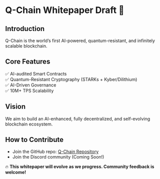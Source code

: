# Q-Chain Whitepaper Draft 📜  

## Introduction  
Q-Chain is the world’s first AI-powered, quantum-resistant, and infinitely scalable blockchain.

## Core Features  
✅ AI-audited Smart Contracts  
✅ Quantum-Resistant Cryptography (STARKs + Kyber/Dilithium)  
✅ AI-Driven Governance  
✅ 10M+ TPS Scalability  

## Vision  
We aim to build an AI-enhanced, fully decentralized, and self-evolving blockchain ecosystem. 

## How to Contribute  
- Join the GitHub repo: [Q-Chain Repository](https://github.com/Snakegame1337/qchain-ai-blockchain)  
- Join the Discord community (Coming Soon!)  

🔥 **This whitepaper will evolve as we progress. Community feedback is welcome!**
